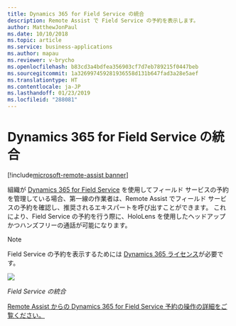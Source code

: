 ```yaml
---
title: Dynamics 365 for Field Service の統合
description: Remote Assist で Field Service の予約を表示します。
author: MatthewJonPaul
ms.date: 10/10/2018
ms.topic: article
ms.service: business-applications
ms.author: mapau
ms.reviewer: v-brycho
ms.openlocfilehash: b83cd3a4bdfea356903cf7d7eb789215f0447beb
ms.sourcegitcommit: 1a326997459281936558d131b647fad3a28e5aef
ms.translationtype: HT
ms.contentlocale: ja-JP
ms.lasthandoff: 01/23/2019
ms.locfileid: "288081"
---
```

# <a name="integration-with-dynamics-365-for-field-service"></a>Dynamics 365 for Field Service の統合

[!include[microsoft-remote-assist banner](../../includes/microsoft-remote-assist.md)]

組織が [Dynamics 365 for Field Service](https://dynamics.microsoft.com/en-us/field-service/overview/?&OCID=AID720979_SEM_yeaT05hp&lnkd=Bing_D365_Brand) を使用してフィールド サービスの予約を管理している場合、第一線の作業者は、Remote Assist でフィールド サービスの予約を確認し、推奨されるエキスパートを呼び出すことができます。 これにより、Field Service の予約を行う際に、HoloLens を使用したヘッドアップかつハンズフリーの通話が可能になります。 

> [!NOTE]
> Field Service の予約を表示するためには [Dynamics 365 ライセンス](https://dynamics.microsoft.com/en-us/field-service/overview/?&OCID=AID720979_SEM_yeaT05hp&lnkd=Bing_D365_Brand)が必要です。

![](media/field-service.jpg)

<!--
> ![](media/66a1f3d0ea3bc34ab53a3b63a1f33c07.png)
-->

*Field Service の統合*


[Remote Assist からの Dynamics 365 for Field Service 予約の操作の詳細をご覧ください。](https://docs.microsoft.com/dynamics365/mixed-reality/remote-assist/user-guide)

